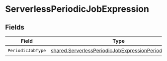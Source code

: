 # ServerlessPeriodicJobExpression


## Fields

| Field                                                                                                                          | Type                                                                                                                           | Required                                                                                                                       | Description                                                                                                                    |
| ------------------------------------------------------------------------------------------------------------------------------ | ------------------------------------------------------------------------------------------------------------------------------ | ------------------------------------------------------------------------------------------------------------------------------ | ------------------------------------------------------------------------------------------------------------------------------ |
| `PeriodicJobType`                                                                                                              | [shared.ServerlessPeriodicJobExpressionPeriodicJobType](../../models/shared/serverlessperiodicjobexpressionperiodicjobtype.md) | :heavy_check_mark:                                                                                                             | N/A                                                                                                                            |